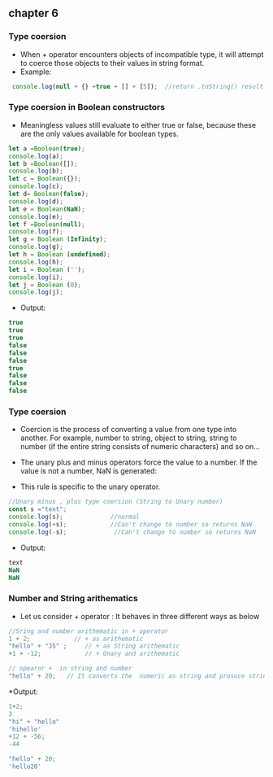 ## chapter 6  ##
### Type coersion  ###
* When + operator encounters objects of incompatible type, it will attempt to coerce those objects to their values in string format.
* Example:
```javascript 
 console.log(null + {} +true + [] + [5]);  //return .toString() result  for each 
 ```
### Type coersion in Boolean constructors  ###
* Meaningless values still evaluate to either true or false, because these are the only values available for boolean types.
```javascript
let a =Boolean(true);
console.log(a);
let b =Boolean([]);
console.log(b);
let c = Boolean({});
console.log(c);
let d= Boolean(false);
console.log(d);
let e = Boolean(NaN);
console.log(e);
let f =Boolean(null);
console.log(f);
let g = Boolean (Infinity);
console.log(g);
let h = Boolean (undefined);
console.log(h);
let i = Boolean ('');
console.log(i);
let j = Boolean (0);
console.log(j);  
```
* Output:
```javascript 
true
true
true
false
false
false
true
false
false
false
```
### Type coersion  ###
* Coercion is the process of converting a value from one type into another. For
example, number to string, object to string, string to number (if the entire string
consists of numeric characters) and so on...

* The unary plus and minus operators force the value to a number. If the value is not a number, NaN is generated:

* This rule is specific to the unary operator.

```javascript 
//Unary minus , plus type coersion (String to Unary number)
const s ="text";
console.log(s);             //normal
console.log(+s);            //Can't change to number so returns NaN
console.log(-s);             //Can't change to number so returns NaN
```
* Output:

```javascript 
text
NaN
NaN
```
### Number and String arithematics ###
* Let us consider + operator : It behaves in three different ways as below
```javascript
//Sring and number arithematic in + operator
1 + 2;            // + as arithematic
"hello" + "JS" ;     // + as String arithematic
+1 + -12;            // + Unary and arithematic

// opearor +  in string and number
"hello" + 20;   // It converts the  numeric as string and prosuce string o/p
 ```

 *Output:
 ```javascript
 1+2;
3
"hi" + "hello"
'hihello'
+12 + -56;
-44 
 ```

 ```javascript
"hello" + 20;
'hello20'
 ```

 ######